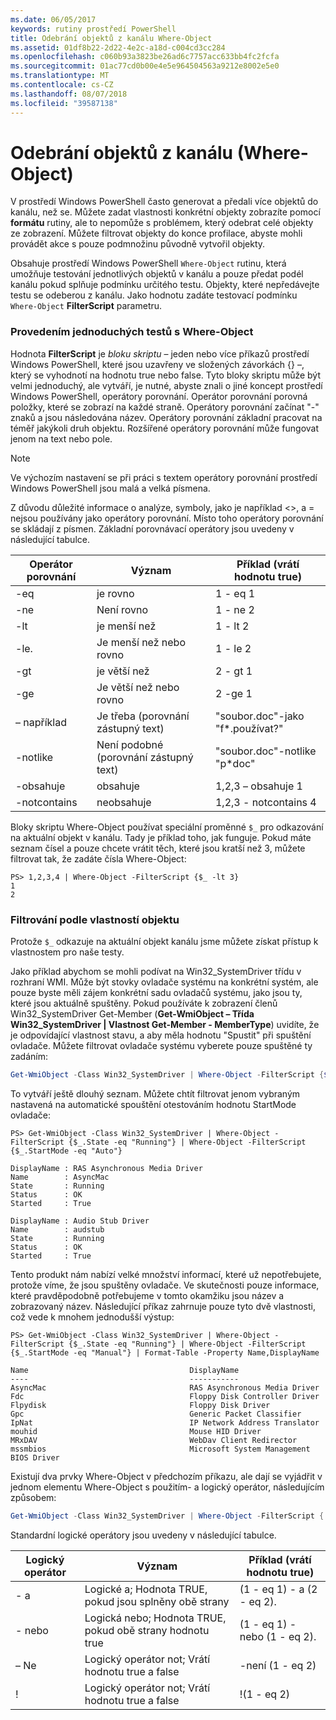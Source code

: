 ```yaml
---
ms.date: 06/05/2017
keywords: rutiny prostředí PowerShell
title: Odebrání objektů z kanálu Where-Object
ms.assetid: 01df8b22-2d22-4e2c-a18d-c004cd3cc284
ms.openlocfilehash: c060b93a3823be26ad6c7757acc633bb4fc2fcfa
ms.sourcegitcommit: 01ac77cd0b00e4e5e964504563a9212e8002e5e0
ms.translationtype: MT
ms.contentlocale: cs-CZ
ms.lasthandoff: 08/07/2018
ms.locfileid: "39587138"
---
```

# <a name="removing-objects-from-the-pipeline-where-object"></a>Odebrání objektů z kanálu (Where-Object)

V prostředí Windows PowerShell často generovat a předali více objektů do kanálu, než se. Můžete zadat vlastnosti konkrétní objekty zobrazíte pomocí **formátu** rutiny, ale to nepomůže s problémem, který odebrat celé objekty ze zobrazení. Můžete filtrovat objekty do konce profilace, abyste mohli provádět akce s pouze podmnožinu původně vytvořil objekty.

Obsahuje prostředí Windows PowerShell `Where-Object` rutinu, která umožňuje testování jednotlivých objektů v kanálu a pouze předat podél kanálu pokud splňuje podmínku určitého testu. Objekty, které nepředávejte testu se odeberou z kanálu. Jako hodnotu zadáte testovací podmínku `Where-Object` **FilterScript** parametru.

### <a name="performing-simple-tests-with-where-object"></a>Provedením jednoduchých testů s Where-Object

Hodnota **FilterScript** je *bloku skriptu* – jeden nebo více příkazů prostředí Windows PowerShell, které jsou uzavřeny ve složených závorkách {} –, který se vyhodnotí na hodnotu true nebo false. Tyto bloky skriptu může být velmi jednoduchý, ale vytváří, je nutné, abyste znali o jiné koncept prostředí Windows PowerShell, operátory porovnání. Operátor porovnání porovná položky, které se zobrazí na každé straně. Operátory porovnání začínat "-" znaků a jsou následována název. Operátory porovnání základní pracovat na téměř jakýkoli druh objektu. Rozšířené operátory porovnání může fungovat jenom na text nebo pole.

> [!NOTE]
> Ve výchozím nastavení se při práci s textem operátory porovnání prostředí Windows PowerShell jsou malá a velká písmena.

Z důvodu důležité informace o analýze, symboly, jako je například <>, a = nejsou používány jako operátory porovnání. Místo toho operátory porovnání se skládají z písmen. Základní porovnávací operátory jsou uvedeny v následující tabulce.

|Operátor porovnání|Význam|Příklad (vrátí hodnotu true)|
|-----------------------|-----------|--------------------------|
|-eq|je rovno|1 - eq 1|
|-ne|Není rovno|1 - ne 2|
|-lt|je menší než|1 - lt 2|
|-le.|Je menší než nebo rovno|1 - le 2|
|-gt|je větší než|2 - gt 1|
|-ge|Je větší než nebo rovno|2 -ge 1|
|– například|Je třeba (porovnání zástupný text)|"soubor.doc"-jako "f\*.používat?"|
|-notlike|Není podobné (porovnání zástupný text)|"soubor.doc"-notlike "p\*doc"|
|-obsahuje|obsahuje|1,2,3 – obsahuje 1|
|-notcontains|neobsahuje|1,2,3 - notcontains 4|

Bloky skriptu Where-Object používat speciální proměnné `$_` pro odkazování na aktuální objekt v kanálu. Tady je příklad toho, jak funguje. Pokud máte seznam čísel a pouze chcete vrátit těch, které jsou kratší než 3, můžete filtrovat tak, že zadáte čísla Where-Object:

```
PS> 1,2,3,4 | Where-Object -FilterScript {$_ -lt 3}
1
2
```

### <a name="filtering-based-on-object-properties"></a>Filtrování podle vlastností objektu

Protože `$_` odkazuje na aktuální objekt kanálu jsme můžete získat přístup k vlastnostem pro naše testy.

Jako příklad abychom se mohli podívat na Win32_SystemDriver třídu v rozhraní WMI. Může být stovky ovladače systému na konkrétní systém, ale pouze byste měli zájem konkrétní sadu ovladačů systému, jako jsou ty, které jsou aktuálně spuštěny. Pokud používáte k zobrazení členů Win32_SystemDriver Get-Member (**Get-WmiObject – Třída Win32_SystemDriver | Vlastnost Get-Member - MemberType**) uvidíte, že je odpovídající vlastnost stavu, a aby měla hodnotu "Spustit" při spuštění ovladače. Můžete filtrovat ovladače systému vyberete pouze spuštěné ty zadáním:

```powershell
Get-WmiObject -Class Win32_SystemDriver | Where-Object -FilterScript {$_.State -eq 'Running'}
```

To vytváří ještě dlouhý seznam. Můžete chtít filtrovat jenom vybraným nastavená na automatické spouštění otestováním hodnotu StartMode ovladače:

```
PS> Get-WmiObject -Class Win32_SystemDriver | Where-Object -FilterScript {$_.State -eq "Running"} | Where-Object -FilterScript {$_.StartMode -eq "Auto"}

DisplayName : RAS Asynchronous Media Driver
Name        : AsyncMac
State       : Running
Status      : OK
Started     : True

DisplayName : Audio Stub Driver
Name        : audstub
State       : Running
Status      : OK
Started     : True
```

Tento produkt nám nabízí velké množství informací, které už nepotřebujete, protože víme, že jsou spuštěny ovladače. Ve skutečnosti pouze informace, které pravděpodobně potřebujeme v tomto okamžiku jsou název a zobrazovaný název. Následující příkaz zahrnuje pouze tyto dvě vlastnosti, což vede k mnohem jednodušší výstup:

```
PS> Get-WmiObject -Class Win32_SystemDriver | Where-Object -FilterScript {$_.State -eq "Running"} | Where-Object -FilterScript {$_.StartMode -eq "Manual"} | Format-Table -Property Name,DisplayName

Name                                    DisplayName
----                                    -----------
AsyncMac                                RAS Asynchronous Media Driver
Fdc                                     Floppy Disk Controller Driver
Flpydisk                                Floppy Disk Driver
Gpc                                     Generic Packet Classifier
IpNat                                   IP Network Address Translator
mouhid                                  Mouse HID Driver
MRxDAV                                  WebDav Client Redirector
mssmbios                                Microsoft System Management BIOS Driver
```

Existují dva prvky Where-Object v předchozím příkazu, ale dají se vyjádřit v jednom elementu Where-Object s použitím- a logický operátor, následujícím způsobem:

```powershell
Get-WmiObject -Class Win32_SystemDriver | Where-Object -FilterScript { ($_.State -eq 'Running') -and ($_.StartMode -eq 'Manual') } | Format-Table -Property Name,DisplayName
```

Standardní logické operátory jsou uvedeny v následující tabulce.

|Logický operátor|Význam|Příklad (vrátí hodnotu true)|
|--------------------|-----------|--------------------------|
|- a|Logické a; Hodnota TRUE, pokud jsou splněny obě strany|(1 - eq 1) - a (2 - eq 2).|
|- nebo|Logická nebo; Hodnota TRUE, pokud obě strany hodnotu true|(1 - eq 1) - nebo (1 - eq 2).|
|– Ne|Logický operátor not; Vrátí hodnotu true a false|-není (1 - eq 2)|
|\!|Logický operátor not; Vrátí hodnotu true a false|\!(1 - eq 2)|
